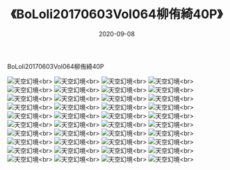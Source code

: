 ﻿---
layout: post
title: 《BoLoli20170603Vol064柳侑綺40P》
date: 2020-09-08
img: http://photo.orgx.cf/性感/2020/BoLoli20170603Vol064柳侑綺40P/000.jpg
tags: [美女,性感,泳衣]
---

BoLoli20170603Vol064柳侑綺40P



![天空幻境](http://photo.orgx.cf/性感/2020/BoLoli20170603Vol064柳侑綺40P/001.jpg''天空幻境'')<br>
![天空幻境](http://photo.orgx.cf/性感/2020/BoLoli20170603Vol064柳侑綺40P/002.jpg''天空幻境'')<br>
![天空幻境](http://photo.orgx.cf/性感/2020/BoLoli20170603Vol064柳侑綺40P/003.jpg''天空幻境'')<br>
![天空幻境](http://photo.orgx.cf/性感/2020/BoLoli20170603Vol064柳侑綺40P/004.jpg''天空幻境'')<br>
![天空幻境](http://photo.orgx.cf/性感/2020/BoLoli20170603Vol064柳侑綺40P/005.jpg''天空幻境'')<br>
![天空幻境](http://photo.orgx.cf/性感/2020/BoLoli20170603Vol064柳侑綺40P/006.jpg''天空幻境'')<br>
![天空幻境](http://photo.orgx.cf/性感/2020/BoLoli20170603Vol064柳侑綺40P/007.jpg''天空幻境'')<br>
![天空幻境](http://photo.orgx.cf/性感/2020/BoLoli20170603Vol064柳侑綺40P/008.jpg''天空幻境'')<br>
![天空幻境](http://photo.orgx.cf/性感/2020/BoLoli20170603Vol064柳侑綺40P/009.jpg''天空幻境'')<br>
![天空幻境](http://photo.orgx.cf/性感/2020/BoLoli20170603Vol064柳侑綺40P/010.jpg''天空幻境'')<br>
![天空幻境](http://photo.orgx.cf/性感/2020/BoLoli20170603Vol064柳侑綺40P/011.jpg''天空幻境'')<br>
![天空幻境](http://photo.orgx.cf/性感/2020/BoLoli20170603Vol064柳侑綺40P/012.jpg''天空幻境'')<br>
![天空幻境](http://photo.orgx.cf/性感/2020/BoLoli20170603Vol064柳侑綺40P/013.jpg''天空幻境'')<br>
![天空幻境](http://photo.orgx.cf/性感/2020/BoLoli20170603Vol064柳侑綺40P/014.jpg''天空幻境'')<br>
![天空幻境](http://photo.orgx.cf/性感/2020/BoLoli20170603Vol064柳侑綺40P/015.jpg''天空幻境'')<br>
![天空幻境](http://photo.orgx.cf/性感/2020/BoLoli20170603Vol064柳侑綺40P/016.jpg''天空幻境'')<br>
![天空幻境](http://photo.orgx.cf/性感/2020/BoLoli20170603Vol064柳侑綺40P/017.jpg''天空幻境'')<br>
![天空幻境](http://photo.orgx.cf/性感/2020/BoLoli20170603Vol064柳侑綺40P/018.jpg''天空幻境'')<br>
![天空幻境](http://photo.orgx.cf/性感/2020/BoLoli20170603Vol064柳侑綺40P/019.jpg''天空幻境'')<br>
![天空幻境](http://photo.orgx.cf/性感/2020/BoLoli20170603Vol064柳侑綺40P/020.jpg''天空幻境'')<br>
![天空幻境](http://photo.orgx.cf/性感/2020/BoLoli20170603Vol064柳侑綺40P/021.jpg''天空幻境'')<br>
![天空幻境](http://photo.orgx.cf/性感/2020/BoLoli20170603Vol064柳侑綺40P/022.jpg''天空幻境'')<br>
![天空幻境](http://photo.orgx.cf/性感/2020/BoLoli20170603Vol064柳侑綺40P/023.jpg''天空幻境'')<br>
![天空幻境](http://photo.orgx.cf/性感/2020/BoLoli20170603Vol064柳侑綺40P/024.jpg''天空幻境'')<br>
![天空幻境](http://photo.orgx.cf/性感/2020/BoLoli20170603Vol064柳侑綺40P/025.jpg''天空幻境'')<br>
![天空幻境](http://photo.orgx.cf/性感/2020/BoLoli20170603Vol064柳侑綺40P/026.jpg''天空幻境'')<br>
![天空幻境](http://photo.orgx.cf/性感/2020/BoLoli20170603Vol064柳侑綺40P/027.jpg''天空幻境'')<br>
![天空幻境](http://photo.orgx.cf/性感/2020/BoLoli20170603Vol064柳侑綺40P/028.jpg''天空幻境'')<br>
![天空幻境](http://photo.orgx.cf/性感/2020/BoLoli20170603Vol064柳侑綺40P/029.jpg''天空幻境'')<br>
![天空幻境](http://photo.orgx.cf/性感/2020/BoLoli20170603Vol064柳侑綺40P/030.jpg''天空幻境'')<br>
![天空幻境](http://photo.orgx.cf/性感/2020/BoLoli20170603Vol064柳侑綺40P/031.jpg''天空幻境'')<br>
![天空幻境](http://photo.orgx.cf/性感/2020/BoLoli20170603Vol064柳侑綺40P/032.jpg''天空幻境'')<br>
![天空幻境](http://photo.orgx.cf/性感/2020/BoLoli20170603Vol064柳侑綺40P/033.jpg''天空幻境'')<br>
![天空幻境](http://photo.orgx.cf/性感/2020/BoLoli20170603Vol064柳侑綺40P/034.jpg''天空幻境'')<br>
![天空幻境](http://photo.orgx.cf/性感/2020/BoLoli20170603Vol064柳侑綺40P/035.jpg''天空幻境'')<br>
![天空幻境](http://photo.orgx.cf/性感/2020/BoLoli20170603Vol064柳侑綺40P/036.jpg''天空幻境'')<br>
![天空幻境](http://photo.orgx.cf/性感/2020/BoLoli20170603Vol064柳侑綺40P/037.jpg''天空幻境'')<br>
![天空幻境](http://photo.orgx.cf/性感/2020/BoLoli20170603Vol064柳侑綺40P/038.jpg''天空幻境'')<br>
![天空幻境](http://photo.orgx.cf/性感/2020/BoLoli20170603Vol064柳侑綺40P/039.jpg''天空幻境'')<br>
![天空幻境](http://photo.orgx.cf/性感/2020/BoLoli20170603Vol064柳侑綺40P/040.jpg''天空幻境'')<br>
